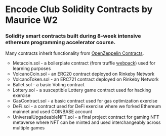 <h1>Encode Club Solidity Contracts by Maurice W2</h1>

<h3>Solidity smart contracts built during 8-week intensive ethereum programming accelerator course.</h3>

<p>Many contracts inherit functionality from 
<a href="https://github.com/OpenZeppelin/openzeppelin-contracts/tree/master/contracts">OpenZeppelin Contracts</a>.</p>

<ul style="list-style-type:circle;">
    <li> Metacoin.sol - a boilerplate contract (from truffle <a href="https://www.trufflesuite.com/boxes/webpack">webpack</a>) used for learning purposes </li>
    <li> VolcanoCoin.sol - an ERC20 contract deployed on Rinkeby Network </li>
    <li> VolcanoToken.sol - an ERC721 contract deployed on Rinkeby Network </li>
    <li> Ballet.sol - a basic Voting contract </li>
    <li> Lottery.sol - a susceptible Lottery game contract used for hacking exercise </li>
    <li> GasContract.sol - a basic contract used for gas optimization exercise </li>
    <li> DeFi.sol - a contract used for DeFi exercise where we forked Ethereum mainnet and used COINBASE account </li>
    <li> UniversalUpgadeableNFT.sol - a final project contract for gaming NFT metaverse where NFT can be minted and used interchangeably across multiple games </li>
</ul>
